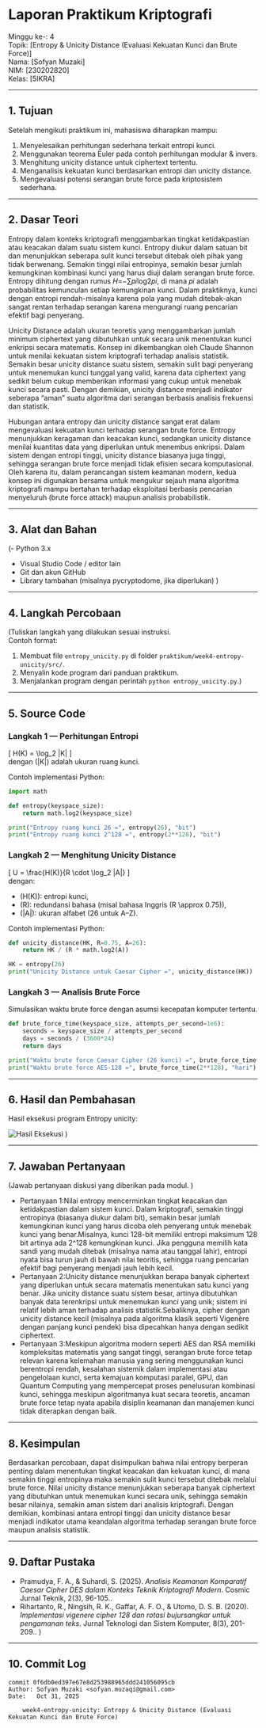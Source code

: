 # Laporan Praktikum Kriptografi
Minggu ke-: 4  
Topik: [Entropy & Unicity Distance (Evaluasi Kekuatan Kunci dan Brute Force)]  
Nama: [Sofyan Muzaki]  
NIM: [230202820]  
Kelas: [5IKRA]  

---

## 1. Tujuan
Setelah mengikuti praktikum ini, mahasiswa diharapkan mampu:

1. Menyelesaikan perhitungan sederhana terkait entropi kunci.
2. Menggunakan teorema Euler pada contoh perhitungan modular & invers.
3. Menghitung unicity distance untuk ciphertext tertentu.
4. Menganalisis kekuatan kunci berdasarkan entropi dan unicity distance.
5. Mengevaluasi potensi serangan brute force pada kriptosistem sederhana.

---

## 2. Dasar Teori

Entropy dalam konteks kriptografi menggambarkan tingkat ketidakpastian atau keacakan dalam suatu sistem kunci. Entropy diukur dalam satuan bit dan menunjukkan seberapa sulit kunci tersebut ditebak oleh pihak yang tidak berwenang. Semakin tinggi nilai entropinya, semakin besar jumlah kemungkinan kombinasi kunci yang harus diuji dalam serangan brute force. Entropy dihitung dengan rumus 
𝐻=−∑𝑝𝑖log⁡2𝑝𝑖​, di mana 𝑝𝑖 adalah probabilitas kemunculan setiap kemungkinan kunci. Dalam praktiknya, kunci dengan entropi rendah-misalnya karena pola yang mudah ditebak-akan sangat rentan terhadap serangan karena mengurangi ruang pencarian efektif bagi penyerang.

Unicity Distance adalah ukuran teoretis yang menggambarkan jumlah minimum ciphertext yang dibutuhkan untuk secara unik menentukan kunci enkripsi secara matematis. Konsep ini dikembangkan oleh Claude Shannon untuk menilai kekuatan sistem kriptografi terhadap analisis statistik. Semakin besar unicity distance suatu sistem, semakin sulit bagi penyerang untuk menemukan kunci tunggal yang valid, karena data ciphertext yang sedikit belum cukup memberikan informasi yang cukup untuk menebak kunci secara pasti. Dengan demikian, unicity distance menjadi indikator seberapa “aman” suatu algoritma dari serangan berbasis analisis frekuensi dan statistik.

Hubungan antara entropy dan unicity distance sangat erat dalam mengevaluasi kekuatan kunci terhadap serangan brute force. Entropy menunjukkan keragaman dan keacakan kunci, sedangkan unicity distance menilai kuantitas data yang diperlukan untuk menembus enkripsi. Dalam sistem dengan entropi tinggi, unicity distance biasanya juga tinggi, sehingga serangan brute force menjadi tidak efisien secara komputasional. Oleh karena itu, dalam perancangan sistem keamanan modern, kedua konsep ini digunakan bersama untuk mengukur sejauh mana algoritma kriptografi mampu bertahan terhadap eksploitasi berbasis pencarian menyeluruh (brute force attack) maupun analisis probabilistik.

---

## 3. Alat dan Bahan
(- Python 3.x  
- Visual Studio Code / editor lain  
- Git dan akun GitHub  
- Library tambahan (misalnya pycryptodome, jika diperlukan)  )

---

## 4. Langkah Percobaan
(Tuliskan langkah yang dilakukan sesuai instruksi.  
Contoh format:
1. Membuat file `entropy_unicity.py` di folder `praktikum/week4-entropy-unicity/src/`.
2. Menyalin kode program dari panduan praktikum.
3. Menjalankan program dengan perintah `python entropy_unicity.py`.)

---

## 5. Source Code
### Langkah 1 — Perhitungan Entropi
 
\[
H(K) = \log_2 |K|
\]  
dengan \(|K|\) adalah ukuran ruang kunci.  

Contoh implementasi Python:  
```python
import math

def entropy(keyspace_size):
    return math.log2(keyspace_size)

print("Entropy ruang kunci 26 =", entropy(26), "bit")
print("Entropy ruang kunci 2^128 =", entropy(2**128), "bit")
```

### Langkah 2 — Menghitung Unicity Distance

\[
U = \frac{H(K)}{R \cdot \log_2 |A|}
\]  
dengan:  
- \(H(K)\): entropi kunci,  
- \(R\): redundansi bahasa (misal bahasa Inggris \(R \approx 0.75\)),  
- \(|A|\): ukuran alfabet (26 untuk A–Z).  

Contoh implementasi Python:  
```python
def unicity_distance(HK, R=0.75, A=26):
    return HK / (R * math.log2(A))

HK = entropy(26)
print("Unicity Distance untuk Caesar Cipher =", unicity_distance(HK))
```

### Langkah 3 — Analisis Brute Force
Simulasikan waktu brute force dengan asumsi kecepatan komputer tertentu.

```python
def brute_force_time(keyspace_size, attempts_per_second=1e6):
    seconds = keyspace_size / attempts_per_second
    days = seconds / (3600*24)
    return days

print("Waktu brute force Caesar Cipher (26 kunci) =", brute_force_time(26), "hari")
print("Waktu brute force AES-128 =", brute_force_time(2**128), "hari")
```

---

## 6. Hasil dan Pembahasan

Hasil eksekusi program Entropy unicity:

![Hasil Eksekusi](screenshots/output.png)
)

---

## 7. Jawaban Pertanyaan
(Jawab pertanyaan diskusi yang diberikan pada modul.  )
- Pertanyaan 1:Nilai entropy mencerminkan tingkat keacakan dan ketidakpastian dalam sistem kunci. Dalam kriptografi, semakin tinggi entropinya (biasanya diukur dalam bit), semakin besar jumlah kemungkinan kunci yang harus                dicoba oleh penyerang untuk menebak kunci yang benar.Misalnya, kunci 128-bit memiliki entropi maksimum 128 bit artinya ada 2^128 kemungkinan kunci. Jika pengguna memilih kata sandi yang mudah ditebak                       (misalnya nama atau tanggal lahir), entropi nyata bisa turun jauh di bawah nilai teoritis, sehingga ruang pencarian efektif bagi penyerang menjadi jauh lebih kecil.
- Pertanyaan 2:Unicity distance menunjukkan berapa banyak ciphertext yang diperlukan untuk secara matematis menentukan satu kunci yang benar. Jika unicity distance suatu sistem besar, artinya dibutuhkan banyak data                       terenkripsi untuk menemukan kunci yang unik; sistem ini relatif lebih aman terhadap analisis statistik.Sebaliknya, cipher dengan unicity distance kecil (misalnya pada algoritma klasik seperti Vigenère                      dengan panjang kunci pendek) bisa dipecahkan hanya dengan sedikit ciphertext.
- Pertanyaan 3:Meskipun algoritma modern seperti AES dan RSA memiliki kompleksitas matematis yang sangat tinggi, serangan brute force tetap relevan karena kelemahan manusia yang sering menggunakan kunci berentropi rendah,                kesalahan sistemik dalam implementasi atau pengelolaan kunci, serta kemajuan komputasi paralel, GPU, dan Quantum Computing yang mempercepat proses penelusuran kombinasi kunci, sehingga meskipun algoritmanya                kuat secara teoretis, ancaman brute force tetap nyata apabila disiplin keamanan dan manajemen kunci tidak diterapkan dengan baik.

---

## 8. Kesimpulan
Berdasarkan percobaan, dapat disimpulkan bahwa nilai entropy berperan penting dalam menentukan tingkat keacakan dan kekuatan kunci, di mana semakin tinggi entropinya maka semakin sulit kunci tersebut ditebak melalui brute force. Nilai unicity distance menunjukkan seberapa banyak ciphertext yang dibutuhkan untuk menemukan kunci secara unik, sehingga semakin besar nilainya, semakin aman sistem dari analisis kriptografi. Dengan demikian, kombinasi antara entropi tinggi dan unicity distance besar menjadi indikator utama keandalan algoritma terhadap serangan brute force maupun analisis statistik.

---

## 9. Daftar Pustaka
  
- Pramudya, F. A., & Suhardi, S. (2025). *Analisis Keamanan Komparatif Caesar Cipher DES dalam Konteks Teknik Kriptografi Modern*. Cosmic Jurnal Teknik, 2(3), 96-105..  
- Rihartanto, R., Ningsih, R. K., Gaffar, A. F. O., & Utomo, D. S. B. (2020). *Implementasi vigenere cipher 128 dan rotasi bujursangkar untuk pengamanan teks*. Jurnal Teknologi dan Sistem Komputer, 8(3), 201-209..  )

---

## 10. Commit Log

```
commit 0f6db0ed397e67e8d253988965ddd241056095cb
Author: Sofyan Muzaki <sofyan.muzaqi@gmail.com>
Date:   Oct 31, 2025

    week4-entropy-unicity: Entropy & Unicity Distance (Evaluasi Kekuatan Kunci dan Brute Force)
```
